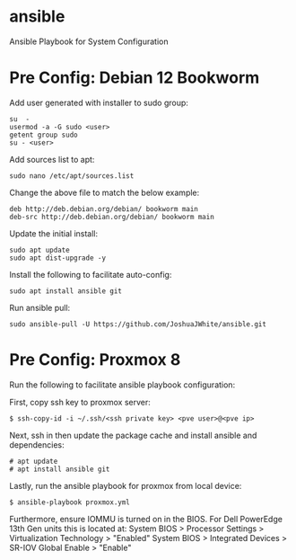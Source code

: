 # ansible
Ansible Playbook for System Configuration

# Pre Config: Debian 12 Bookworm
Add user generated with installer to sudo group:
```
su  -
usermod -a -G sudo <user>
getent group sudo
su - <user>
```

Add sources list to apt:
```
sudo nano /etc/apt/sources.list
```

Change the above file to match the below example:
```
deb http://deb.debian.org/debian/ bookworm main
deb-src http://deb.debian.org/debian/ bookworm main
```

Update the initial install:
```
sudo apt update
sudo apt dist-upgrade -y
```

Install the following to facilitate auto-config:
```
sudo apt install ansible git
```

Run ansible pull:
```
sudo ansible-pull -U https://github.com/JoshuaJWhite/ansible.git
```


# Pre Config: Proxmox 8

Run the following to facilitate ansible playbook configuration:

First, copy ssh key to proxmox server:
```
$ ssh-copy-id -i ~/.ssh/<ssh private key> <pve user>@<pve ip>
```

Next, ssh in then update the package cache and install ansible and dependencies:
```
# apt update
# apt install ansible git
```

Lastly, run the ansible playbook for proxmox from local device:
```
$ ansible-playbook proxmox.yml
```

Furthermore, ensure IOMMU is turned on in the BIOS.
For Dell PowerEdge 13th Gen units this is located at:
System BIOS > Processor Settings > Virtualization Technology > "Enabled"
System BIOS > Integrated Devices > SR-IOV Global Enable > "Enable"

